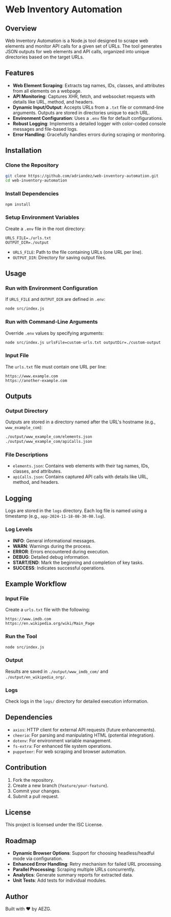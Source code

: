
# Web Inventory Automation

## Overview
Web Inventory Automation is a Node.js tool designed to scrape web elements and monitor API calls for a given set of URLs. The tool generates JSON outputs for web elements and API calls, organized into unique directories based on the target URLs.

## Features
- **Web Element Scraping**: Extracts tag names, IDs, classes, and attributes from all elements on a webpage.
- **API Monitoring**: Captures XHR, fetch, and websocket requests with details like URL, method, and headers.
- **Dynamic Input/Output**: Accepts URLs from a `.txt` file or command-line arguments. Outputs are stored in directories unique to each URL.
- **Environment Configuration**: Uses a `.env` file for default configurations.
- **Robust Logging**: Implements a detailed logger with color-coded console messages and file-based logs.
- **Error Handling**: Gracefully handles errors during scraping or monitoring.

## Installation

### Clone the Repository
```bash
git clone https://github.com/adriandez/web-inventory-automation.git
cd web-inventory-automation
```

### Install Dependencies
```bash
npm install
```

### Setup Environment Variables
Create a `.env` file in the root directory:
```env
URLS_FILE=./urls.txt
OUTPUT_DIR=./output
```
- `URLS_FILE`: Path to the file containing URLs (one URL per line).
- `OUTPUT_DIR`: Directory for saving output files.

## Usage

### Run with Environment Configuration
If `URLS_FILE` and `OUTPUT_DIR` are defined in `.env`:
```bash
node src/index.js
```

### Run with Command-Line Arguments
Override `.env` values by specifying arguments:
```bash
node src/index.js urlsFile=custom-urls.txt outputDir=./custom-output
```

### Input File
The `urls.txt` file must contain one URL per line:
```plaintext
https://www.example.com
https://another-example.com
```

## Outputs

### Output Directory
Outputs are stored in a directory named after the URL's hostname (e.g., `www_example_com`):
```bash
./output/www_example_com/elements.json
./output/www_example_com/apiCalls.json
```

### File Descriptions
- `elements.json`: Contains web elements with their tag names, IDs, classes, and attributes.
- `apiCalls.json`: Contains captured API calls with details like URL, method, and headers.

## Logging

Logs are stored in the `logs` directory. Each log file is named using a timestamp (e.g., `app-2024-11-18-08-30-00.log`).

### Log Levels
- **INFO**: General informational messages.
- **WARN**: Warnings during the process.
- **ERROR**: Errors encountered during execution.
- **DEBUG**: Detailed debug information.
- **START/END**: Mark the beginning and completion of key tasks.
- **SUCCESS**: Indicates successful operations.

## Example Workflow

### Input File
Create a `urls.txt` file with the following:
```plaintext
https://www.imdb.com
https://en.wikipedia.org/wiki/Main_Page
```

### Run the Tool
```bash
node src/index.js
```

### Output
Results are saved in `./output/www_imdb_com/` and `./output/en_wikipedia_org/`.

### Logs
Check logs in the `logs/` directory for detailed execution information.

## Dependencies
- `axios`: HTTP client for external API requests (future enhancements).
- `cheerio`: For parsing and manipulating HTML (potential integration).
- `dotenv`: For environment variable management.
- `fs-extra`: For enhanced file system operations.
- `puppeteer`: For web scraping and browser automation.

## Contribution
1. Fork the repository.
2. Create a new branch (`feature/your-feature`).
3. Commit your changes.
4. Submit a pull request.

## License
This project is licensed under the ISC License.

## Roadmap
- **Dynamic Browser Options**: Support for choosing headless/headful mode via configuration.
- **Enhanced Error Handling**: Retry mechanism for failed URL processing.
- **Parallel Processing**: Scraping multiple URLs concurrently.
- **Analytics**: Generate summary reports for extracted data.
- **Unit Tests**: Add tests for individual modules.

## Author
Built with ❤️ by AEZG.
